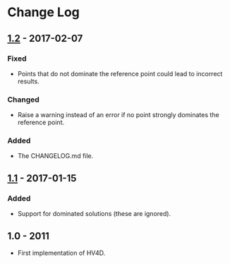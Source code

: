 # Change Log

<!-- ## [Unreleased] -->

## [1.2] - 2017-02-07
### Fixed
- Points that do not dominate the reference point could lead to incorrect results.

### Changed
- Raise a warning instead of an error if no point strongly dominates the reference point.

### Added
- The CHANGELOG.md file.

## [1.1] - 2017-01-15
### Added
- Support for dominated solutions (these are ignored).

## 1.0 - 2011
- First implementation of HV4D.


[1.1]: https://github.com/apguerreiro/HV4D/releases/tag/v1.1
[1.2]: https://github.com/apguerreiro/HV4D/releases/tag/v1.2
